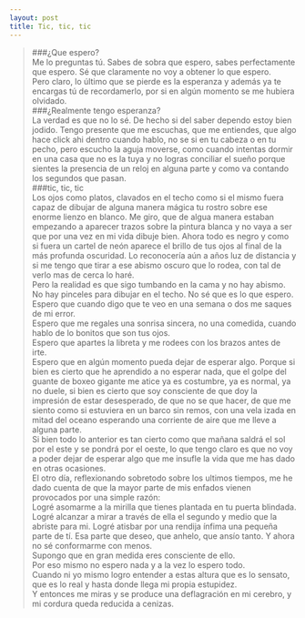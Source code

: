 ```yaml
---
layout: post
title: Tic, tic, tic
---
```

> ###¿Que espero?  
>Me lo preguntas tú. Sabes de sobra que espero, sabes perfectamente que espero. Sé que claramente no voy a obtener lo que espero.  
>Pero claro, lo último que se pierde es la esperanza y además ya te encargas tú de recordamerlo, por si en algún momento se me hubiera olvidado.  
> ###¿Realmente tengo esperanza?  
>La verdad es que no lo sé. De hecho si del saber dependo estoy bien jodido. Tengo presente que me escuchas, que me entiendes, que algo hace click ahi dentro cuando hablo, no se si en tu cabeza o en tu pecho, pero escucho la aguja moverse, como cuando intentas dormir en una casa que no es la tuya y no logras conciliar el sueño porque sientes la presencia de un reloj en alguna parte y como va contando los segundos que pasan.  
> ###tic, tic, tic  
>Los ojos como platos, clavados en el techo como si el mismo fuera capaz de dibujar de alguna manera mágica tu rostro sobre ese enorme lienzo en blanco. Me giro, que de algua manera estaban empezando a aparecer trazos sobre la pintura blanca y no vaya a ser que por una vez en mi vida dibuje bien. Ahora todo es negro y como si fuera un cartel de neón aparece el brillo de tus ojos al final de la más profunda oscuridad. Lo reconocería aún a años luz de distancia y si me tengo que tirar a ese abismo oscuro que lo rodea, con tal de verlo mas de cerca lo haré.  
>Pero la realidad es que sigo tumbando en la cama y no hay abismo. No hay pinceles para dibujar en el techo. No sé que es lo que espero.  
>Espero que cuando digo que te veo en una semana o dos me saques de mi error.  
>Espero que me regales una sonrisa sincera, no una comedida, cuando hablo de lo bonitos que son tus ojos.  
>Espero que apartes la libreta y me rodees con los brazos antes de irte.  
>Espero que en algún momento pueda dejar de esperar algo. Porque si bien es cierto que he aprendido a no esperar nada, que el golpe del guante de boxeo gigante me atice ya es costumbre, ya es normal, ya no duele, si bien es cierto que soy consciente de que doy la impresión de estar desesperado, de que no se que hacer, de que me siento como si estuviera en un barco sin remos, con una vela izada en mitad del oceano esperando una corriente de aire que me lleve a alguna parte.  
>Si bien todo lo anterior es tan cierto como que mañana saldrá el sol por el este y se pondrá por el oeste, lo que tengo claro es que no voy a poder dejar de esperar algo que me insufle la vida que me has dado en otras ocasiones.  
>El otro día, reflexionando sobretodo sobre los ultimos tiempos, me he dado cuenta de que la mayor parte de mis enfados vienen provocados por una simple razón:  
>Logré asomarme a la mirilla que tienes plantada en tu puerta blindada. Logré alcanzar a mirar a través de ella el segundo y medio que la abriste para mi. Logré atisbar por una rendija ínfima una pequeña parte de tí. Esa parte que deseo, que anhelo, que ansío tanto. Y ahora no sé conformarme con menos.  
>Supongo que en gran medida eres consciente de ello.  
>Por eso mismo no espero nada y a la vez lo espero todo.  
>Cuando ni yo mismo logro entender a estas altura que es lo sensato, que es lo real y hasta donde llega mi propia estupidez.  
>Y entonces me miras y se produce una deflagración en mi cerebro, y mi cordura queda reducida a cenizas.  
